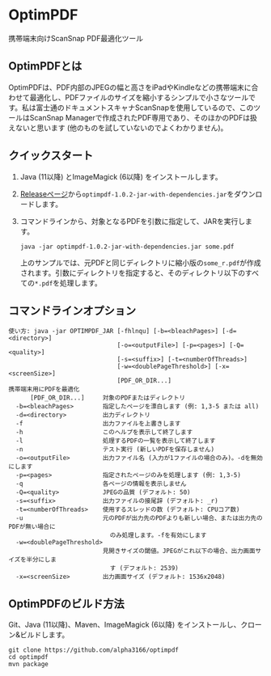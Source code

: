 # OptimPDF

携帯端末向けScanSnap PDF最適化ツール

## OptimPDFとは

OptimPDFは、PDF内部のJPEGの幅と高さをiPadやKindleなどの携帯端末に合わせて最適化し、PDFファイルのサイズを縮小するシンプルで小さなツールです。私は富士通のドキュメントスキャナScanSnapを使用しているので、このツールはScanSnap Managerで作成されたPDF専用であり、そのほかのPDFは扱えないと思います (他のものを試していないのでよくわかりません)。

## クイックスタート

1. Java (11以降) とImageMagick (6以降) をインストールします。

2. [Releaseページ](https://github.com/alpha3166/optimpdf/releases)から`optimpdf-1.0.2-jar-with-dependencies.jar`をダウンロードします。

3. コマンドラインから、対象となるPDFを引数に指定して、JARを実行します。

       java -jar optimpdf-1.0.2-jar-with-dependencies.jar some.pdf

   上のサンプルでは、元PDFと同じディレクトリに縮小版の`some_r.pdf`が作成されます。引数にディレクトリを指定すると、そのディレクトリ以下のすべての`*.pdf`を処理します。

## コマンドラインオプション

    使い方: java -jar OPTIMPDF_JAR [-fhlnqu] [-b=<bleachPages>] [-d=<directory>]
                                  [-o=<outputFile>] [-p=<pages>] [-Q=<quality>]
                                  [-s=<suffix>] [-t=<numberOfThreads>]
                                  [-w=<doublePageThreshold>] [-x=<screenSize>]
                                  [PDF_OR_DIR...]
    携帯端末用にPDFを最適化
          [PDF_OR_DIR...]     対象のPDFまたはディレクトリ
      -b=<bleachPages>        指定したページを漂白します (例: 1,3-5 または all)
      -d=<directory>          出力ディレクトリ
      -f                      出力ファイルを上書きします
      -h                      このヘルプを表示して終了します
      -l                      処理するPDFの一覧を表示して終了します
      -n                      テスト実行 (新しいPDFを保存しません)
      -o=<outputFile>         出力ファイル名 (入力が1ファイルの場合のみ)。-dを無効にします
      -p=<pages>              指定されたページのみを処理します (例: 1,3-5)
      -q                      各ページの情報を表示しません
      -Q=<quality>            JPEGの品質 (デフォルト: 50)
      -s=<suffix>             出力ファイルの接尾辞 (デフォルト: _r)
      -t=<numberOfThreads>    使用するスレッドの数 (デフォルト: CPUコア数)
      -u                      元のPDFが出力先のPDFよりも新しい場合、または出力先のPDFが無い場合に
                                のみ処理します。-fを有効にします
      -w=<doublePageThreshold>
                              見開きサイズの閾値。JPEGがこれ以下の場合、出力画面サイズを半分にしま
                                す (デフォルト: 2539)
      -x=<screenSize>         出力画面サイズ (デフォルト: 1536x2048)

## OptimPDFのビルド方法

Git、Java (11以降)、Maven、ImageMagick (6以降) をインストールし、クローン&ビルドします。

    git clone https://github.com/alpha3166/optimpdf
    cd optimpdf
    mvn package
